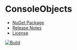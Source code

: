 # ConsoleObjects
- [NuGet Package](https://www.nuget.org/packages/ConsoleObjects)
- [Release Notes](https://github.com/skthomasjr/ConsoleObjects/releases)
- [License](LICENSE.md)

[![Build](https://ci.appveyor.com/api/projects/status/unwhjxkf0s116444?svg=true)](https://ci.appveyor.com/project/skthomasjr/consoleobjects)

